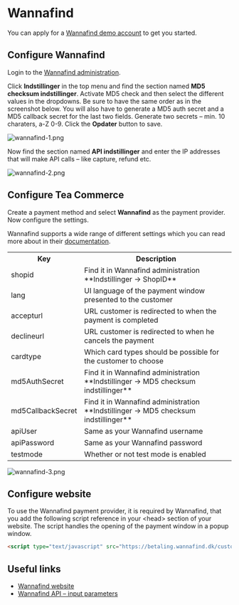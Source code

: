 # Wannafind

You can apply for a [Wannafind demo account](https://www.wannafind.dk/betalingssystem/) to get you started.

## Configure Wannafind

Login to the [Wannafind administration](https://betaling.wannafind.dk/).

Click **Indstillinger** in the top menu and find the section named **MD5 checksum indstillinger**. Activate MD5 check and then select the different values in the dropdowns. Be sure to have the same order as in the screenshot below. You will also have to generate a MD5 auth secret and a MD5 callback secret for the last two fields. Generate two secrets – min. 10 charaters, a-Z 0-9. Click the **Opdater** button to save.

![wannafind-1.png](/img/7cd930f-wannafind-1.png)

Now find the section named **API indstillinger** and enter the IP addresses that will make API calls – like capture, refund etc.

![wannafind-2.png](/img/71f3c35-wannafind-2.png)

## Configure Tea Commerce

Create a payment method and select **Wannafind** as the payment provider. Now configure the settings.

Wannafind supports a wide range of different settings which you can read more about in their [documentation](https://static.zitcom.dk/marketing/wannafind/paymentgateway_documentation.pdf).

<table>
	<tr>
		<th>Key</th>
		<th>Description</th>
	</tr>
	<tr>
		<td>shopid</td>
		<td>Find it in Wannafind administration
**Indstillinger -&gt; ShopID**</td>
	</tr>
	<tr>
		<td>lang</td>
		<td>UI language of the payment window presented to the customer</td>
	</tr>
	<tr>
		<td>accepturl</td>
		<td>URL customer is redirected to when the payment is completed</td>
	</tr>
	<tr>
		<td>declineurl</td>
		<td>URL customer is redirected to when he cancels the payment</td>
	</tr>
	<tr>
		<td>cardtype</td>
		<td>Which card types should be possible for the customer to choose</td>
	</tr>
	<tr>
		<td>md5AuthSecret</td>
		<td>Find it in Wannafind administration
**Indstillinger -&gt; MD5 checksum indstillinger**</td>
	</tr>
	<tr>
		<td>md5CallbackSecret</td>
		<td>Find it in Wannafind administration
**Indstillinger -&gt; MD5 checksum indstillinger**</td>
	</tr>
	<tr>
		<td>apiUser</td>
		<td>Same as your Wannafind username</td>
	</tr>
	<tr>
		<td>apiPassword</td>
		<td>Same as your Wannafind password</td>
	</tr>
	<tr>
		<td>testmode</td>
		<td>Whether or not test mode is enabled</td>
	</tr>
</table>

![wannafind-3.png](/img/319f174-wannafind-3.png)

## Configure website

To use the Wannafind payment provider, it is required by Wannafind, that you add the following script reference in your &lt;head&gt; section of your website. The script handles the opening of the payment window in a popup window.

````html
<script type="text/javascript" src="https://betaling.wannafind.dk/customers/wannafind/js/openpaymentwindow.js"></script>
````

## Useful links

  * [Wannafind website](https://www.wannafind.dk/)
  * [Wannafind API – input parameters](https://static.zitcom.dk/marketing/wannafind/paymentgateway_documentation.pdf)
